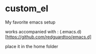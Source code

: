 # custom_el
My favorite emacs setup

works accompanied with : 
(.emacs.d)[https://github.com/redguardtoo/emacs.d]

place it in the home folder
